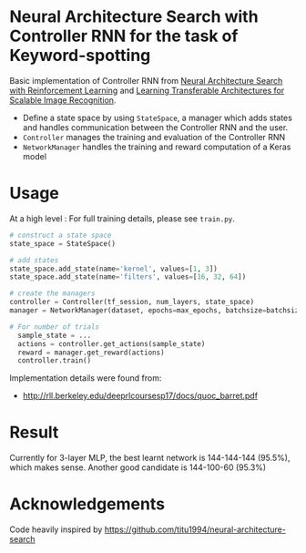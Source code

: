 # Neural Architecture Search with Controller RNN for the task of Keyword-spotting

Basic implementation of Controller RNN from [Neural Architecture Search with Reinforcement Learning](https://arxiv.org/abs/1611.01578) and [Learning Transferable Architectures for Scalable Image Recognition](https://arxiv.org/abs/1707.07012).

- Define a state space by using `StateSpace`, a manager which adds states and handles communication between the Controller RNN and the user.
- `Controller` manages the training and evaluation of the Controller RNN
- `NetworkManager` handles the training and reward computation of a Keras model

# Usage
At a high level : For full training details, please see `train.py`.
```python
# construct a state space
state_space = StateSpace()

# add states
state_space.add_state(name='kernel', values=[1, 3])
state_space.add_state(name='filters', values=[16, 32, 64])

# create the managers
controller = Controller(tf_session, num_layers, state_space)
manager = NetworkManager(dataset, epochs=max_epochs, batchsize=batchsize)

# For number of trials
  sample_state = ...
  actions = controller.get_actions(sample_state)
  reward = manager.get_reward(actions)
  controller.train()
```


Implementation details were found from:
- http://rll.berkeley.edu/deeprlcoursesp17/docs/quoc_barret.pdf

# Result
Currently for 3-layer MLP, the best learnt network is 144-144-144 (95.5%), which makes sense. Another good candidate is 144-100-60 (95.3%)


# Acknowledgements
Code heavily inspired by https://github.com/titu1994/neural-architecture-search

